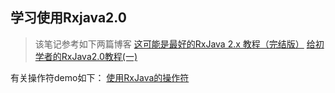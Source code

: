 ## 学习使用Rxjava2.0

> 该笔记参考如下两篇博客
[这可能是最好的RxJava 2.x 教程（完结版）](https://www.jianshu.com/p/0cd258eecf60)
[给初学者的RxJava2.0教程(一)](https://www.jianshu.com/p/464fa025229e)



有关操作符demo如下：
[使用RxJava的操作符](https://github.com/ALguojian/RxjavaDemo/blob/master/app/src/main/java/com/alguojian/rxjavademo/RxJavaUtils.java)